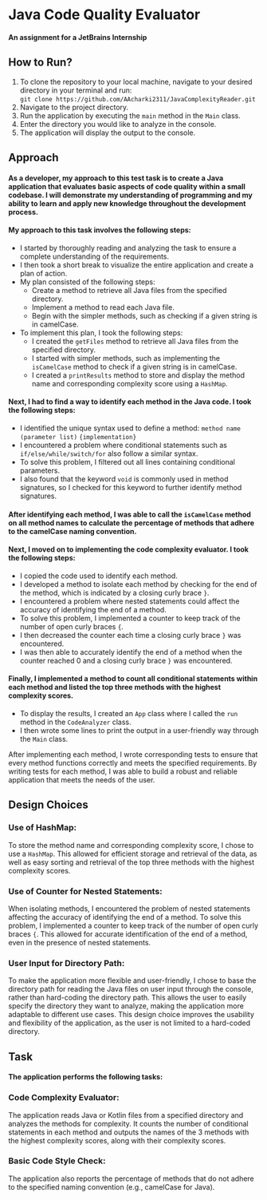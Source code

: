 # Java Code Quality Evaluator
#### An assignment for a JetBrains Internship

## How to Run?
1. To clone the repository to your local machine, navigate to your desired directory in your terminal and run:  
   `git clone https://github.com/AAcharki2311/JavaComplexityReader.git`
2. Navigate to the project directory.
3. Run the application by executing the `main` method in the `Main` class.
4. Enter the directory you would like to analyze in the console.
5. The application will display the output to the console.


## Approach
#### As a developer, my approach to this test task is to create a Java application that evaluates basic aspects of code quality within a small codebase. I will demonstrate my understanding of programming and my ability to learn and apply new knowledge throughout the development process.
#### My approach to this task involves the following steps:

- I started by thoroughly reading and analyzing the task to ensure a complete understanding of the requirements.
- I then took a short break to visualize the entire application and create a plan of action.
- My plan consisted of the following steps:
  - Create a method to retrieve all Java files from the specified directory.
  - Implement a method to read each Java file.
  - Begin with the simpler methods, such as checking if a given string is in camelCase.
- To implement this plan, I took the following steps:
  - I created the `getFiles` method to retrieve all Java files from the specified directory.
  - I started with simpler methods, such as implementing the `isCamelCase` method to check if a given string is in camelCase.
  - I created a `printResults` method to store and display the method name and corresponding complexity score using a `HashMap`.

#### Next, I had to find a way to identify each method in the Java code. I took the following steps:
  - I identified the unique syntax used to define a method:
          `method name` `(parameter list)` `{implementation}`
  - I encountered a problem where conditional statements such as `if/else/while/switch/for` also follow a similar syntax.
  - To solve this problem, I filtered out all lines containing conditional parameters.
  - I also found that the keyword `void` is commonly used in method signatures, so I checked for this keyword to further identify method signatures.

#### After identifying each method, I was able to call the `isCamelCase` method on all method names to calculate the percentage of methods that adhere to the camelCase naming convention.

#### Next, I moved on to implementing the code complexity evaluator. I took the following steps:
  - I copied the code used to identify each method.
  - I developed a method to isolate each method by checking for the end of the method, which is indicated by a closing curly brace `}`.
  - I encountered a problem where nested statements could affect the accuracy of identifying the end of a method.
  - To solve this problem, I implemented a counter to keep track of the number of open curly braces `{`.
  - I then decreased the counter each time a closing curly brace `}` was encountered.
  - I was then able to accurately identify the end of a method when the counter reached 0 and a closing curly brace `}` was encountered.

#### Finally, I implemented a method to count all conditional statements within each method and listed the top three methods with the highest complexity scores.
- To display the results, I created an `App` class where I called the `run` method in the `CodeAnalyzer` class.
- I then wrote some lines to print the output in a user-friendly way through the `Main` class.

After implementing each method, I wrote corresponding tests to ensure that every method functions correctly and meets the specified requirements.
By writing tests for each method, I was able to build a robust and reliable application that meets the needs of the user.

## Design Choices

### Use of HashMap: 
To store the method name and corresponding complexity score, I chose to use a `HashMap`. This allowed for efficient storage and retrieval of the data, as well as easy sorting and retrieval of the top three methods with the highest complexity scores.

### Use of Counter for Nested Statements: 
When isolating methods, I encountered the problem of nested statements affecting the accuracy of identifying the end of a method. To solve this problem, I implemented a counter to keep track of the number of open curly braces `{`. This allowed for accurate identification of the end of a method, even in the presence of nested statements.

### User Input for Directory Path:
To make the application more flexible and user-friendly, I chose to base the directory path for reading the Java files on user input through the console, rather than hard-coding the directory path. 
This allows the user to easily specify the directory they want to analyze, making the application more adaptable to different use cases.
This design choice improves the usability and flexibility of the application, as the user is not limited to a hard-coded directory.

## Task

#### The application performs the following tasks:
### Code Complexity Evaluator: 
The application reads Java or Kotlin files from a specified directory and analyzes the methods for complexity. 
It counts the number of conditional statements in each method and outputs the names of the 3 methods with the highest complexity scores, along with their complexity scores.

### Basic Code Style Check: 
The application also reports the percentage of methods that do not adhere to the specified naming convention (e.g., camelCase for Java). 
